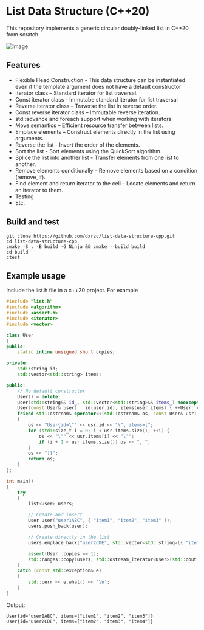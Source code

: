 # List Data Structure (C++20)

This repository implements a generic circular doubly-linked list in C++20 from scratch.

![Image](https://github.com/user-attachments/assets/3ed9d27e-dde9-4359-acdd-2de750db8fd1)

## Features
- Flexible Head Construction - This data structure can be instantiated even if the template argument does not have a default constructor
- Iterator class  – Standard iterator for list traversal.
- Const iterator class - Immutabe standard iterator for list traversal
- Reverse iterator class – Traverse the list in reverse order.
- Const reverse iterator class – Immutable reverse iteration.
- std::advance and foreach support when working with iterators
- Move semantics – Efficient resource transfer between lists.
- Emplace elements – Construct elements directly in the list using arguments.
- Reverse the list - Invert the order of the elements.
- Sort the list - Sort elements using the QuickSort algorithm.
- Splice the list into another list - Transfer elements from one list to another.
- Remove elements conditionally – Remove elements based on a condition (remove_if).
- Find element and return iterator to the cell – Locate elements and return an iterator to them.
- Testing
- Etc.

## Build and test
```
git clone https://github.com/dxrzc/list-data-structure-cpp.git
cd list-data-structure-cpp
cmake -S . -B build -G Ninja && cmake --build build
cd build
ctest
```

## Example usage
Include the list.h file in a c++20 project. For example

```cpp
#include "list.h"
#include <algorithm>
#include <assert.h>
#include <iterator>
#include <vector>

class User
{
public:
	static inline unsigned short copies;

private:
	std::string id;
	std::vector<std::string> items;

public:
	// No default constructor
	User() = delete;
	User(std::string&& id_, std::vector<std::string>&& items_) noexcept : id(std::move(id_)), items(std::move(items_)) {}
	User(const User& user) : id(user.id), items(user.items) { ++User::copies; }
	friend std::ostream& operator<<(std::ostream& os, const User& usr)
	{
		os << "User{id=\"" << usr.id << "\", items=[";
		for (std::size_t i = 0; i < usr.items.size(); ++i) {
			os << "\"" << usr.items[i] << "\"";
			if (i + 1 < usr.items.size()) os << ", ";
		}
		os << "]}";
		return os;
	}
};

int main()
{
	try
	{
		list<User> users;

		// Create and insert
		User user("user1ABC", { "item1", "item2", "item3" });
		users.push_back(user);

		// Create directly in the list
		users.emplace_back("user2CDE", std::vector<std::string>({ "item2", "item3", "item4" }));

		assert(User::copies == 1);
		std::ranges::copy(users, std::ostream_iterator<User>(std::cout, "\n"));
	}
	catch (const std::exception& e)
	{
		std::cerr << e.what() << '\n';
	}
}
```

Output: 
```
User{id="user1ABC", items=["item1", "item2", "item3"]}
User{id="user2CDE", items=["item2", "item3", "item4"]}
```


